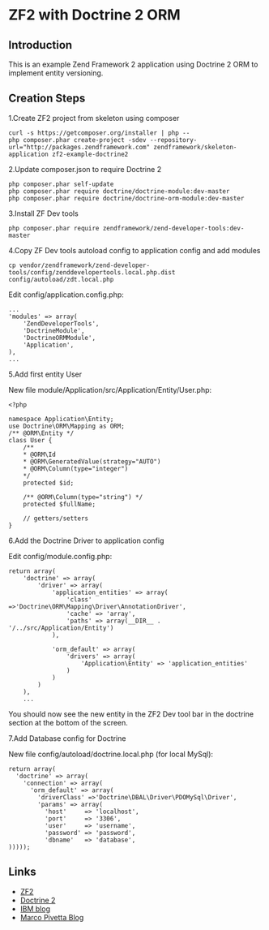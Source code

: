 ZF2 with Doctrine 2 ORM
=======================

Introduction
------------
This is an example Zend Framework 2 application using Doctrine 2 ORM to implement entity versioning.

Creation Steps
--------------

1.Create ZF2 project from skeleton using composer

```
curl -s https://getcomposer.org/installer | php --
php composer.phar create-project -sdev --repository-url="http://packages.zendframework.com" zendframework/skeleton-application zf2-example-doctrine2
```

2.Update composer.json to require Doctrine 2

```
php composer.phar self-update
php composer.phar require doctrine/doctrine-module:dev-master
php composer.phar require doctrine/doctrine-orm-module:dev-master
```

3.Install ZF Dev tools

```
php composer.phar require zendframework/zend-developer-tools:dev-master
```

4.Copy ZF Dev tools autoload config to application config and add modules

```
cp vendor/zendframework/zend-developer-tools/config/zenddevelopertools.local.php.dist config/autoload/zdt.local.php
```

Edit config/application.config.php:

```
...
'modules' => array(
    'ZendDeveloperTools',
    'DoctrineModule',
    'DoctrineORMModule',
    'Application',
),
...
```

5.Add first entity User

New file module/Application/src/Application/Entity/User.php:

```
<?php

namespace Application\Entity;
use Doctrine\ORM\Mapping as ORM;
/** @ORM\Entity */
class User {
    /**
    * @ORM\Id
    * @ORM\GeneratedValue(strategy="AUTO")
    * @ORM\Column(type="integer")
    */
    protected $id;

    /** @ORM\Column(type="string") */
    protected $fullName;

    // getters/setters
}
```

6.Add the Doctrine Driver to application config

Edit config/module.config.php:

```
return array(
    'doctrine' => array(
        'driver' => array(
            'application_entities' => array(
                'class' =>'Doctrine\ORM\Mapping\Driver\AnnotationDriver',
                'cache' => 'array',
                'paths' => array(__DIR__ . '/../src/Application/Entity')
            ),

            'orm_default' => array(
                'drivers' => array(
                    'Application\Entity' => 'application_entities'
                )
            )
        )
    ),
    ...
```

You should now see the new entity in the ZF2 Dev tool bar in the doctrine section at the bottom of the screen.

7.Add Database config for Doctrine

New file config/autoload/doctrine.local.php (for local MySql):

```
return array(
  'doctrine' => array(
    'connection' => array(
      'orm_default' => array(
        'driverClass' =>'Doctrine\DBAL\Driver\PDOMySql\Driver',
        'params' => array(
          'host'     => 'localhost',
          'port'     => '3306',
          'user'     => 'username',
          'password' => 'password',
          'dbname'   => 'database',
)))));
```

Links
-----
* [ZF2](http://framework.zend.com/)
* [Doctrine 2](http://www.doctrine-project.org/)
* [IBM blog](http://www.ibm.com/developerworks/library/os-doctrine-php-zend/)
* [Marco Pivetta Blog](http://marco-pivetta.com/doctrine-orm-zf2-tutorial/)